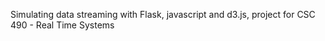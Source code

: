 Simulating data streaming with Flask, javascript and d3.js, project for CSC 490 - Real Time Systems

